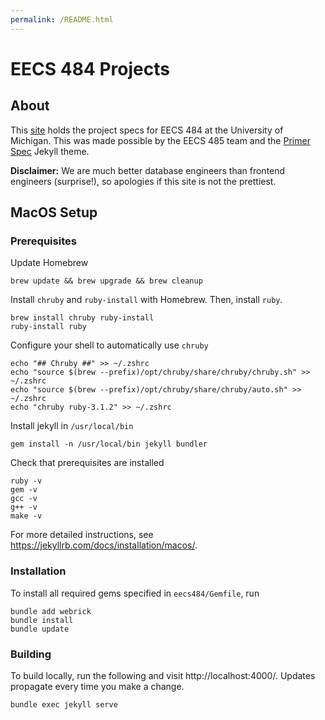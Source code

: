 ```yaml
---
permalink: /README.html
---
```


# EECS 484 Projects

## About

This [site](https://eecs484db.github.io/) holds the project specs for EECS 484 at the University of Michigan. This was made possible by the EECS 485 team and the [Primer Spec](https://github.com/eecs485staff/primer-spec) Jekyll theme.

**Disclaimer:** We are much better database engineers than frontend engineers (surprise!), so apologies if this site is not the prettiest.

## MacOS Setup

### Prerequisites

Update Homebrew

```
brew update && brew upgrade && brew cleanup
```

Install `chruby` and `ruby-install` with Homebrew. Then, install `ruby`.

```
brew install chruby ruby-install
ruby-install ruby
```

Configure your shell to automatically use `chruby`

```
echo "## Chruby ##" >> ~/.zshrc
echo "source $(brew --prefix)/opt/chruby/share/chruby/chruby.sh" >> ~/.zshrc
echo "source $(brew --prefix)/opt/chruby/share/chruby/auto.sh" >> ~/.zshrc
echo "chruby ruby-3.1.2" >> ~/.zshrc
```

Install jekyll in `/usr/local/bin`

```
gem install -n /usr/local/bin jekyll bundler
```

Check that prerequisites are installed

```
ruby -v
gem -v
gcc -v
g++ -v
make -v
```

For more detailed instructions, see https://jekyllrb.com/docs/installation/macos/.

### Installation

To install all required gems specified in `eecs484/Gemfile`, run

```
bundle add webrick
bundle install
bundle update
```

### Building

To build locally, run the following and visit http://localhost:4000/. Updates propagate every time you make a change.

```
bundle exec jekyll serve
```
